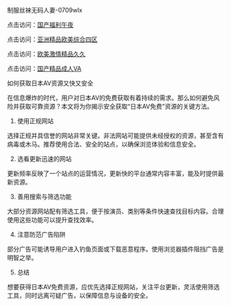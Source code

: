 制服丝袜无码人妻-0709wlx

点击访问：<a href="https://heiliaoll4qsx.pages.dev">国产福利午夜</a>

点击访问：<a href="https://heiliaowt0d7p.pages.dev">亚洲精品欧美综合四区</a>

点击访问：<a href="https://heiliaoxwd5i8.pages.dev">欧美激情精品久久</a>

点击访问：<a href="https://heiliaozj3tjd.pages.dev">国产精品成人VA</a>

如何获取日本AV资源又快又安全

在信息爆炸的时代，用户对日本AV的免费获取有着持续的需求。那么如何避免风险并获取可靠资源？本文将为你揭示安全获取“日本AV免费”资源的关键方法。

1. 使用正规网站

选择正规并具信誉的网站非常关键。非法网站可能提供未经授权的资源，甚至含有病毒或木马。推荐使用合法、安全的站点，以确保浏览体验和信息安全。

2. 选看更新迅速的网站

更新频率反映了一个站点的运营情况，更新快的平台通常内容丰富，能及时提供最新资源。

3. 善用搜索与筛选功能

大部分资源网站配有筛选工具，便于按演员、类别等条件快速查找目标内容。合理使用这些功能可以提升查找效率。

4. 注意防范广告陷阱

部分广告可能诱导用户进入钓鱼页面或下载恶意程序。使用浏览器插件阻挡广告是明智之举。

5. 总结

想要获得日本AV免费资源，应优先选择正规网站，关注平台更新，灵活使用筛选工具，同时远离可疑广告，以保障信息与设备的安全。

<span style="display:none;">[Canonical link]( https://github.com/wlx070925/12452 ）</span>
